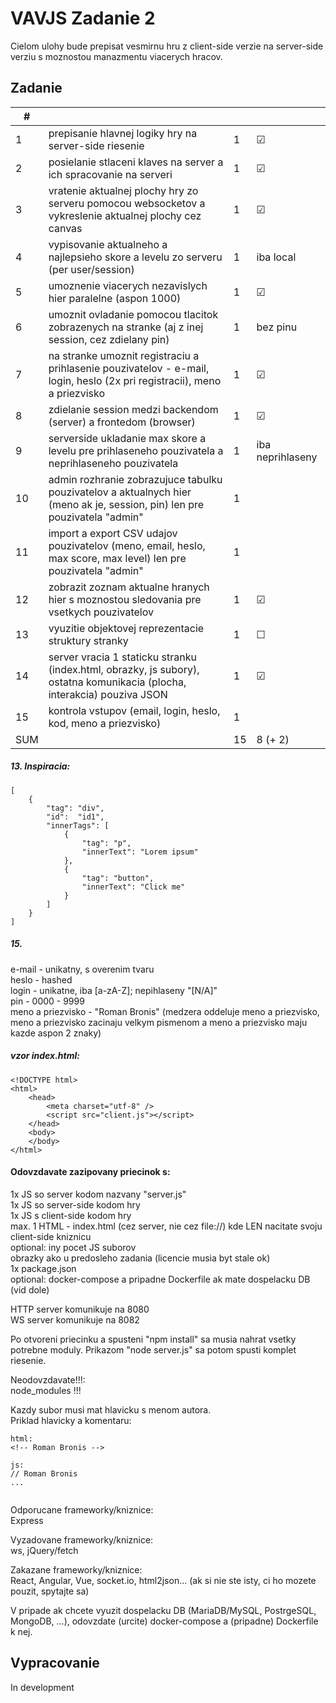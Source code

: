 # VAVJS Zadanie 2

Cielom ulohy bude prepisat vesmirnu hru z client-side verzie na server-side verziu s moznostou manazmentu viacerych hracov.
 
## Zadanie

| #   |                                                                                                                           |     |                  |
| --- | ------------------------------------------------------------------------------------------------------------------------- | --- | ---------------- |
| 1   | prepisanie hlavnej logiky hry na server-side riesenie                                                                     | 1   | &#9745;          |
| 2   | posielanie stlaceni klaves na server a ich spracovanie na serveri                                                         | 1   | &#9745;          |
| 3   | vratenie aktualnej plochy hry zo serveru pomocou websocketov a vykreslenie aktualnej plochy cez canvas                    | 1   | &#9745;          |
| 4   | vypisovanie aktualneho a najlepsieho skore a levelu zo serveru (per user/session)                                         | 1   | iba local        |
| 5   | umoznenie viacerych nezavislych hier paralelne (aspon 1000)                                                               | 1   | &#9745;          |
| 6   | umoznit ovladanie pomocou tlacitok zobrazenych na stranke (aj z inej session, cez zdielany pin)                           | 1   | bez pinu         |
| 7   | na stranke umoznit registraciu a prihlasenie pouzivatelov - e-mail, login, heslo (2x pri registracii), meno a priezvisko  | 1   | &#9745;          |
| 8   | zdielanie session medzi backendom (server) a frontedom (browser)                                                          | 1   | &#9745;          |
| 9   | serverside ukladanie max skore a levelu pre prihlaseneho pouzivatela a neprihlaseneho pouzivatela                         | 1   | iba neprihlaseny |
| 10  | admin rozhranie zobrazujuce tabulku pouzivatelov a aktualnych hier (meno ak je, session, pin) len pre pouzivatela "admin" | 1   |
| 11  | import a export CSV udajov pouzivatelov (meno, email, heslo, max score, max level) len pre pouzivatela "admin"            | 1   |
| 12  | zobrazit zoznam aktualne hranych hier s moznostou sledovania pre vsetkych pouzivatelov                                    | 1   | &#9745;          |
| 13  | vyuzitie objektovej reprezentacie struktury stranky                                                                       | 1   | &#9744;          |
| 14  | server vracia 1 staticku stranku (index.html, obrazky, js subory), ostatna komunikacia (plocha, interakcia) pouziva JSON  | 1   | &#9745;          |
| 15  | kontrola vstupov (email, login, heslo, kod, meno a priezvisko)                                                            | 1   |
| SUM |                                                                                                                           | 15  | 8 (+ 2)          |
 
##### 13. Inspiracia:
```
[
    {​​​​​
        "tag": "div",
        "id":  "id1",
        "innerTags": [
            {​​​​​
                "tag": "p",
                "innerText": "Lorem ipsum"
            }​​​​​​​​​​​​​​​​​​​​​​​​​​​​​​​​​​​​​​​​​​​​​​​​​​​​​​​​​​​​​​​​​​​​​​​​​​​​​​​​​​​​​​​​​​​​​​​​​​​​​​​​​​​​​​​​​​​​​​​​​​​​​​​​​​​​​​​​​​​​​​​​​​​​​​​​​​​​​​​​​​​​​​​​​​​​​​​​​​​​​​​​​​​​​​​​​​​​​​​​​​​​​​​​​​​​​​​​​​​​​​​​​​​​​​​​​​​​​​​​​​​​​​​​​​​​​​​​​​​​​​​​​​​​​​​​​​​​​​​​​​​​​​​​​​​​​​​​​​​​​​​​​​​​​​​​​​​​​​​​​​​​​​​​​​​​​​​​​​​​​​​​​​​​​​​​​​​​​​​​​​​​​​​​​​​​​​​​​​​​​​​​​​​​​​,
            {​​​​​​​​​​​​​​​​​​​​​​​​​​​​​​​​​​​​​​​​​​​​​​​​​​​​​​​​​​​​​​​​​​​​​​​​​​​​​​​​​​​​​​​​​​​​​​​​​​​​​​​​​​​​​​​​​​​​​​​​​​​​​​​​​​​​​​​​​​​​​​​​​​​​​​​​​​​​​​​​​​​​​​​​​​​​​​​​​​​​​​​​​​​​​​​​​​​​​​​​​​​​​​​​​​​​​​​​​​​​​​​​​​​​​​​​​​​​​​​​​​​​​​​​​​​​​​​​​​​​​​​​​​​​​​​​​​​​​​​​​​​​​​​​​​​​​​​​​​​​​​​​​​​​​​​​​​​​​​​​​​​​​​​​​​​​​​​​​​​​​​​​​​​​​​​​​​​​​​​​​​​​​​​​​​​​​​​​​​​​​​​​​​​​​​​​​​​​​​​​​​​​​​​​​​​​​​​​​​​​​​​​​​​​​​​​​​​​​​​​​​​​​​​​​​​​​​​​​​​​​​​​​​​​​​​​​​​​​​​​​​​​​​​​​​​​​​​​​​​​​​​​​​​​​​​​​​​​​​​​​​​​​​​​​​​​​​​​​​​​​​​​​​​​​​​​​​​​​​​​​​​​​​​​​​​​​​​​​​​​​​​​​​​​​​​​​​​​​​​​​​​​​​​​​​​​​​​​​​​​​​​​​​​​
                "tag": "button",
                "innerText": "Click me"
            }​​​​​​​​​​​​​​​​​​​​​​​​​​​​​​​​​​​​​​​​​​​​​​​​​​​​​​​​​​​​​​​​​​​​​​​​​​​​​​​​​​​​​​​​​​​​​​​​​​​​​​​​​​​​​​​​​​​​​​​​​​​​​​​​​​​​​​​​​​​​​​​​​​​​​​​​​​​​​​​​​​​​​​​​​​​​​​​​​​​​​​​​​​​​​​​​​​​​​​​​​​​​​​​​​​​​​​​​​​​​​​​​​​​​​​​​​​​​​​​​​​​​​​​​​​​​​​​​​​​​​​​​​​​​​​​​​​​​​​​​​​​​​​​​​​​​​​​​​​​​​​​​​​​​​​​​​​​​​​​​​​​​​​​​​​​​​​​​​​​​​​​​​​​​​​​​​​​​​​​​​​​​​​​​​​​​​​​​​​​​​​​​​​​​​​​​​​​​​​​​​​​​​​​​​​​​​​​​​​​​​​​​​​​​​​​​​​​​​​​​​​​​​​​​​​​​​​​​​​​​​​​​​​​​​​​​​​​​​​​​​​​​​​​​​​​​​​​​​​​​​​​​​​​​​​​​​​​​​​​​​​​​​​​​​​​​​​​​​​​​​​​​​​​​​​​​​​​​​​​​​​​​​​​​​​​​​​​​​​​​​​​​​​​​​​​​​​​​​​​​​​​​​​​​​​​​​​​​​​​​​​​​​​​​
        ]
    }​​​​​​​​​​​​​​​​​​​​​​​​​​​​​​​​​​​​​​​​​​​​​​​​​​​​​​​​​​​​​​​​​​​​​​​​​​​​​​​​​​​​​​​​​​​​​​​​​​​​​​​​​​​​​​​​​​​​​​​​​​​​​​​​​​​​​​​​​​​​​​​​​​​​​​​​​​​​​​​​​​​​​​​​​​​​​​​​​​​​​​​​​​​​​​​​​​​​​​​​​​​​​​​​​​​​​​​​​​​​​​​​​​​​​​​​​​​​​​​​​​​​​​​​​​​​​​​​​​​​​​​​​​​​​​​​​​​​​​​​​​​​​​​​​​​​​​​​​​​​​​​​​​​​​​​​​​​​​​​​​​​​​​​​​​​​​​​​​​​​​​​​​​​​​​​​​​​​​​​​​​​​​​​​​​​​​​​​​​​​​​​​​​​​​​​​​​​​​​​​​​​​​​​​​​​​​​​​​​​​​​​​​​​​​​​​​​​​​​​​​​​​​​​​​​​​​​​​​​​​​​​​​​​​​​​​​​​​​​​​​​​​​​​​​​​​​​​​​​​​​​​​​​​​​​​​​​​​​​​​​​​​​​​​​​​​​​​​​​​​​​​​​​​​​​​​​​​​​​​​​​​​​​​​​​​​​​​​​​​​​​​​​​​​​​​​​​​​​​​​​​​​​​​​​​​​​​​​​​​​​​​​​​​​
]
```

##### 15.

e-mail - unikatny, s overenim tvaru\
heslo - hashed\
login - unikatne, iba [a-zA-Z]; nepihlaseny "[N/A]"\
pin -  0000 - 9999\
meno a priezvisko - "Roman Bronis" (medzera oddeluje meno a priezvisko, meno a priezvisko zacinaju velkym pismenom a meno a priezvisko maju kazde aspon 2 znaky)
 
##### vzor index.html:

```
<!DOCTYPE html>
<html>
    <head>
        <meta charset="utf-8" />
        <script src="client.js"></script>
    </head>
    <body>
    </body>
</html>
```

#### Odovzdavate zazipovany priecinok s:
1x JS so server kodom nazvany "server.js"\
1x JS so server-side kodom hry\
1x JS s client-side kodom hry\
max. 1 HTML - index.html (cez server, nie cez file://) kde LEN nacitate svoju client-side kniznicu\
optional: iny pocet JS suborov\
obrazky ako u predosleho zadania (licencie musia byt stale ok)\
1x package.json\
optional: docker-compose a pripadne Dockerfile ak mate dospelacku DB (vid dole)
 
HTTP server komunikuje na 8080\
WS server komunikuje na 8082
 
Po otvoreni priecinku a spusteni "npm install" sa musia nahrat vsetky potrebne moduly. Prikazom "node server.js" sa potom spusti komplet riesenie.
 
Neodovzdavate!!!:\
node_modules !!!
 
Kazdy subor musi mat hlavicku s menom autora.\
Priklad hlavicky a komentaru:

```
html:
<!-- Roman Bronis -->
 
js:
// Roman Bronis
...
 
```

Odporucane frameworky/kniznice:\
Express
 
Vyzadovane frameworky/kniznice:\
ws, jQuery/fetch
 
Zakazane frameworky/kniznice:\
React, Angular, Vue, socket.io, html2json... (ak si nie ste isty, ci ho mozete pouzit, spytajte sa)
 
V pripade ak chcete vyuzit dospelacku DB (MariaDB/MySQL, PostrgeSQL, MongoDB, ...), odovzdate (urcite) docker-compose a (pripadne) Dockerfile k nej.

## Vypracovanie

In development